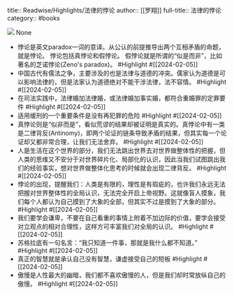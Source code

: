 title:: Readwise/Highlights/法律的悖论
author:: [[罗翔]]
full-title:: 法律的悖论
category:: #books


![](https://cdn.weread.qq.com/weread/cover/54/cpplatform_1ydw8anxf82fwzbqszy5zl/s_cpplatform_1ydw8anxf82fwzbqszy5zl1702007095.jpg)
None

- 悖论是英文paradox一词的意译。从公认的前提推导出两个互相矛盾的命题，就是悖论。
  悖论包括真悖论和假悖论。
  假悖论就是所谓的“似是而非”，比如著名的芝诺悖论(Zeno's paradox)。 #Highlight #[[2024-02-05]]
- 中国古代有儒法之争，主要涉及的也是法律与道德的冲突。儒家认为道德是可以影响法律的，但是法家认为道德绝对不能干涉法律，法不容情。 #Highlight #[[2024-02-05]]
- 在司法实践中，法律婚加法律婚，或法律婚加事实婚，都符合重婚罪的定罪要件 #Highlight #[[2024-02-05]]
- 适用缓刑的一个重要条件是没有再犯罪的危险 #Highlight #[[2024-02-05]]
- 真悖论则是“似非而是”，看似荒谬的结果却被证明是真实的。真悖论中有一类是二律背反(Antinomy)，即两个论证的链条导致矛盾的结果，但其实每一个论证却又都非常合理，让我们无法舍弃。 #Highlight #[[2024-02-05]]
- 人是生活在这个世界的部分，我们无法跳出世界去对世界做整体性的把握，但人类的思维又不安分于对世界碎片化、局部化的认识，因此当我们试图跳出我们的经验事实，想对世界做整体化思考的时候就会出现二律背反。 #Highlight #[[2024-02-05]]
- 悖论的出现，提醒我们：人类是有限的，理性是有瑕疵的，也许我们永远无法把握对世界整体性的全局认识，无法完全开启上帝视野。这就像盲人摸象，我们每个人都认为自己摸到了大象的全部，但其实不过是摸到了大象的部分。 #Highlight #[[2024-02-05]]
- 我们要学会谦卑，不要在自己看重的事情上附着不加边际的价值，要学会接受对立观点的相对合理性，这样方可丰富我们对全局的认识。 #Highlight #[[2024-02-05]]
- 苏格拉底有一句名言：“我只知道一件事，那就是我什么都不知道。” #Highlight #[[2024-02-05]]
- 真正的智慧就是承认自己没有智慧，谦虚接受自己的短板 #Highlight #[[2024-02-05]]
- 傲慢是人性最大的幽暗，我们都不喜欢傲慢的人，但是我们却时常放纵自己的傲慢。 #Highlight #[[2024-02-05]]